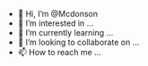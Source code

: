 - 👋 Hi, I’m @Mcdonson
- 👀 I’m interested in ...
- 🌱 I’m currently learning ...
- 💞️ I’m looking to collaborate on ...
- 📫 How to reach me ...

<!---
Mcdonson/Mcdonson is a ✨ special ✨ repository because its `README.md` (this file) appears on your GitHub profile.
You can click the Preview link to take a look at your changes.
--->
